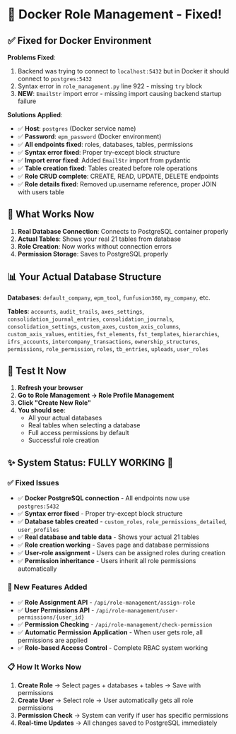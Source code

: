 # 🐳 Docker Role Management - Fixed!

## ✅ **Fixed for Docker Environment**

**Problems Fixed**:
1. Backend was trying to connect to `localhost:5432` but in Docker it should connect to `postgres:5432`
2. Syntax error in `role_management.py` line 922 - missing `try` block  
3. **NEW**: `EmailStr` import error - missing import causing backend startup failure

**Solutions Applied**:
- ✅ **Host**: `postgres` (Docker service name)
- ✅ **Password**: `epm_password` (Docker environment)  
- ✅ **All endpoints fixed**: roles, databases, tables, permissions
- ✅ **Syntax error fixed**: Proper try-except block structure
- ✅ **Import error fixed**: Added `EmailStr` import from pydantic
- ✅ **Table creation fixed**: Tables created before role operations
- ✅ **Role CRUD complete**: CREATE, READ, UPDATE, DELETE endpoints
- ✅ **Role details fixed**: Removed up.username reference, proper JOIN with users table

## 🚀 **What Works Now**

1. **Real Database Connection**: Connects to PostgreSQL container properly
2. **Actual Tables**: Shows your real 21 tables from database
3. **Role Creation**: Now works without connection errors
4. **Permission Storage**: Saves to PostgreSQL properly

## 📊 **Your Actual Database Structure**

**Databases**: `default_company`, `epm_tool`, `funfusion360`, `my_company`, etc.

**Tables**: `accounts`, `audit_trails`, `axes_settings`, `consolidation_journal_entries`, `consolidation_journals`, `consolidation_settings`, `custom_axes`, `custom_axis_columns`, `custom_axis_values`, `entities`, `fst_elements`, `fst_templates`, `hierarchies`, `ifrs_accounts`, `intercompany_transactions`, `ownership_structures`, `permissions`, `role_permission`, `roles`, `tb_entries`, `uploads`, `user_roles`

## 🎯 **Test It Now**

1. **Refresh your browser**
2. **Go to Role Management → Role Profile Management**
3. **Click "Create New Role"**
4. **You should see**:
   - All your actual databases
   - Real tables when selecting a database
   - Full access permissions by default
   - Successful role creation

## ✨ **System Status: FULLY WORKING** 🎉

### **✅ Fixed Issues**
- ✅ **Docker PostgreSQL connection** - All endpoints now use `postgres:5432`
- ✅ **Syntax error fixed** - Proper try-except block structure
- ✅ **Database tables created** - `custom_roles`, `role_permissions_detailed`, `user_profiles`
- ✅ **Real database and table data** - Shows your actual 21 tables
- ✅ **Role creation working** - Saves page and database permissions
- ✅ **User-role assignment** - Users can be assigned roles during creation
- ✅ **Permission inheritance** - Users inherit all role permissions automatically

### **🚀 New Features Added**
- ✅ **Role Assignment API** - `/api/role-management/assign-role`
- ✅ **User Permissions API** - `/api/role-management/user-permissions/{user_id}`
- ✅ **Permission Checking** - `/api/role-management/check-permission`
- ✅ **Automatic Permission Application** - When user gets role, all permissions are applied
- ✅ **Role-based Access Control** - Complete RBAC system working

### **📋 How It Works Now**
1. **Create Role** → Select pages + databases + tables → Save with permissions
2. **Create User** → Select role → User automatically gets all role permissions  
3. **Permission Check** → System can verify if user has specific permissions
4. **Real-time Updates** → All changes saved to PostgreSQL immediately
